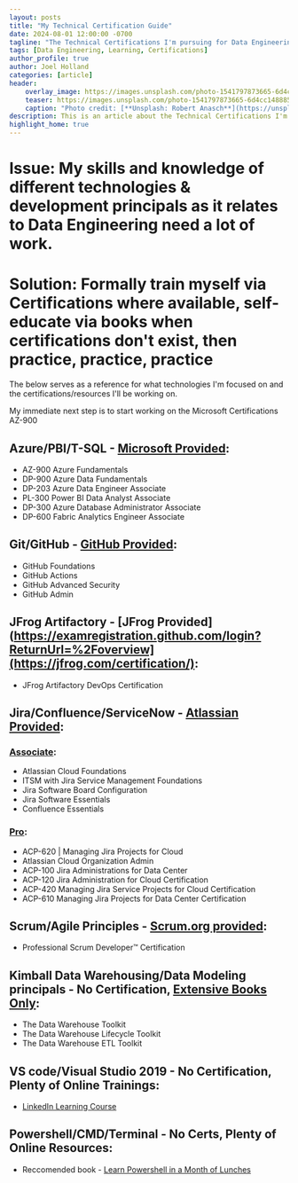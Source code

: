 ```yaml
---
layout: posts
title: "My Technical Certification Guide"
date: 2024-08-01 12:00:00 -0700
tagline: "The Technical Certifications I'm pursuing for Data Engineering"
tags: [Data Engineering, Learning, Certifications]
author_profile: true
author: Joel Holland
categories: [article]
header:
    overlay_image: https://images.unsplash.com/photo-1541797873665-6d4cc148885f?q=80&w=2031&auto=format&fit=crop&ixlib=rb-4.0.3&ixid=M3wxMjA3fDB8MHxwaG90by1wYWdlfHx8fGVufDB8fHx8fA%3D%3D
    teaser: https://images.unsplash.com/photo-1541797873665-6d4cc148885f?q=80&w=2031&auto=format&fit=crop&ixlib=rb-4.0.3&ixid=M3wxMjA3fDB8MHxwaG90by1wYWdlfHx8fGVufDB8fHx8fA%3D%3D
    caption: "Photo credit: [**Unsplash: Robert Anasch**](https://unsplash.com/@diesektion)"
description: This is an article about the Technical Certifications I'm pursuing
highlight_home: true
---
```


# Issue: My skills and knowledge of different technologies & development principals as it relates to Data Engineering need a lot of work. 

# Solution: Formally train myself via Certifications where available, self-educate via books when certifications don't exist, then practice, practice, practice

The below serves as a reference for what technologies I'm focused on and the certifications/resources I'll be working on.

My immediate next step is to start working on the Microsoft Certifications AZ-900

## Azure/PBI/T-SQL - [Microsoft Provided](https://query.prod.cms.rt.microsoft.com/cms/api/am/binary/RE2PjDI):
- AZ-900 Azure Fundamentals
- DP-900 Azure Data Fundamentals
- DP-203 Azure Data Engineer Associate
- PL-300 Power BI Data Analyst Associate
- DP-300 Azure Database Administrator Associate
- DP-600 Fabric Analytics Engineer Associate

## Git/GitHub - [GitHub Provided](https://examregistration.github.com/login?ReturnUrl=%2Foverview):
- GitHub Foundations
- GitHub Actions
- GitHub Advanced Security
- GitHub Admin

## JFrog Artifactory - [JFrog Provided](https://examregistration.github.com/login?ReturnUrl=%2Foverview](https://jfrog.com/certification/):
- JFrog Artifactory DevOps Certification

## Jira/Confluence/ServiceNow - [Atlassian Provided](https://university.atlassian.com/student/activity/836769-get-certified):
### [Associate](https://university.atlassian.com/student/catalog/list?category_ids=33661-associate-certifications):
- Atlassian Cloud Foundations
- ITSM with Jira Service Management Foundations
- Jira Software Board Configuration
- Jira Software Essentials
- Confluence Essentials

### [Pro](https://university.atlassian.com/student/catalog/list?category_ids=21735-professional-certifications):
- ACP-620 | Managing Jira Projects for Cloud
- Atlassian Cloud Organization Admin
- ACP-100 Jira Administrations for Data Center
- ACP-120 Jira Administration for Cloud Certification
- ACP-420 Managing Jira Service Projects for Cloud Certification
- ACP-610 Managing Jira Projects for Data Center Certification

## Scrum/Agile Principles - [Scrum.org provided](https://www.scrum.org/assessments/professional-scrum-developer-certification):
- Professional Scrum Developer™ Certification

## Kimball Data Warehousing/Data Modeling principals - No Certification, [Extensive Books Only](https://www.amazon.com/Kimballs-Data-Warehouse-Toolkit-Classics/dp/1118875184/ref=asc_df_1118875184?tag=bingshoppinga-20&linkCode=df0&hvadid=80470560944216&hvnetw=o&hvqmt=e&hvbmt=be&hvdev=c&hvlocint=&hvlocphy=&hvtargid=pla-4584070138140908&psc=1):
- The Data Warehouse Toolkit
- The Data Warehouse Lifecycle Toolkit
- The Data Warehouse ETL Toolkit

## VS code/Visual Studio 2019 - No Certification, Plenty of Online Trainings:
- [LinkedIn Learning Course](https://www.linkedin.com/learning/learning-visual-studio-code-23500535/learning-visual-studio-code?dApp=6289856&leis=LAA&u=2060276)

## Powershell/CMD/Terminal - No Certs, Plenty of Online Resources:
- Reccomended book - [Learn Powershell in a Month of Lunches](https://www.amazon.com/Learn-PowerShell-Month-Lunches-Windows/dp/1617296961/ref=sr_1_1?adgrpid=1338106214609927&dib=eyJ2IjoiMSJ9.lDkzW98lK97dHihRBfT4IO3kVWMo6K0TMwSdzvlue-J_vbgtIQ1LW64196jLkQeSbNl4kwMBhMynRP0sv1Gbz6m2c6M55lmRXPOecLqk38smw3s2JWy7Crr4Rx7qm4kiXunummqotWEc8BTJdpfiUerAjSA-zw0t9cZd-Imyau8dKnxpNCAj6dE0of73Y6HPBsgJiv5_CJSRgEyUiv7dQREVmPy2_xT1hyqCUDAjzUg.7bpRpZqYElAMQcBByfFCjTJGmxFxbQNQpLXUwbE789Q&dib_tag=se&hvadid=83631709319157&hvbmt=be&hvdev=c&hvlocphy=86885&hvnetw=o&hvqmt=e&hvtargid=kwd-83631979877539%3Aloc-190&hydadcr=16433_10763918&keywords=powershell+in+a+month+of+lunches&msclkid=19bcdad2c824173b8a0cbc796dea7ac8&qid=1722525137&sr=8-1)
